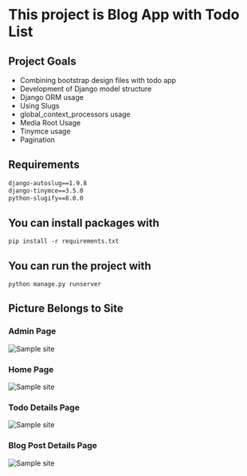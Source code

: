 # This project is Blog App with Todo List

## Project Goals
- Combining bootstrap design files with todo app
- Development of Django model structure
- Django ORM usage
- Using Slugs
- global_context_processors usage
- Media Root Usage
- Tinymce usage
- Pagination

## Requirements
```Django==4.1.5
django-autoslug==1.9.8
django-tinymce==3.5.0
python-slugify==8.0.0
```
## You can install packages with
```pip install -r requirements.txt```

## You can run the project with
```python manage.py runserver```

## Picture Belongs to Site
### Admin Page
![Sample site](config/assets/2.png)

### Home Page
![Sample site](config/assets/1.png)

### Todo Details Page
![Sample site](config/assets/3.png)

### Blog Post Details Page
![Sample site](config/assets/4.png)

